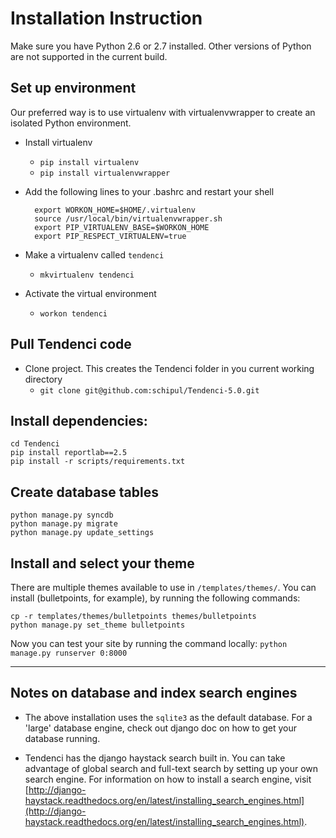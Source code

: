 # Installation Instruction

Make sure you have Python 2.6 or 2.7 installed. Other versions of Python are not supported in the current build. 

## Set up environment
Our preferred way is to use virtualenv with virtualenvwrapper to create an isolated Python environment. 

+ Install virtualenv
    - `pip install virtualenv`
    - `pip install virtualenvwrapper`
    
+ Add the following lines to your .bashrc and restart your shell

        export WORKON_HOME=$HOME/.virtualenv
        source /usr/local/bin/virtualenvwrapper.sh
        export PIP_VIRTUALENV_BASE=$WORKON_HOME
        export PIP_RESPECT_VIRTUALENV=true

+ Make a virtualenv called `tendenci`
    - `mkvirtualenv tendenci`

+ Activate the virtual environment
    - `workon tendenci`

## Pull Tendenci code
- Clone project. This creates the Tendenci folder in you current working directory
    - `git clone git@github.com:schipul/Tendenci-5.0.git`

## Install dependencies:
    cd Tendenci
    pip install reportlab==2.5
    pip install -r scripts/requirements.txt

## Create database tables
    python manage.py syncdb
    python manage.py migrate
    python manage.py update_settings

## Install and select your theme

There are multiple themes available to use in `/templates/themes/`. You can install (bulletpoints, for example), by running the following commands:

    cp -r templates/themes/bulletpoints themes/bulletpoints
    python manage.py set_theme bulletpoints

Now you can test your site by running the command locally:
    `python manage.py runserver 0:8000`


-----------------------------------------------------------------

## Notes on database and index search engines

- The above installation uses the `sqlite3` as the default database. For a 'large' database engine, check out django doc on how to get your database running.

- Tendenci has the django haystack search built in. You can take advantage of global search and full-text search by setting up your own search engine. For information on how to install a search engine, visit [http://django-haystack.readthedocs.org/en/latest/installing_search_engines.html](http://django-haystack.readthedocs.org/en/latest/installing_search_engines.html).
